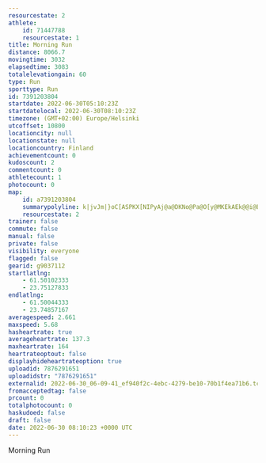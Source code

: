 ```yaml
---
resourcestate: 2
athlete:
    id: 71447788
    resourcestate: 1
title: Morning Run
distance: 8066.7
movingtime: 3032
elapsedtime: 3083
totalelevationgain: 60
type: Run
sporttype: Run
id: 7391203804
startdate: 2022-06-30T05:10:23Z
startdatelocal: 2022-06-30T08:10:23Z
timezone: (GMT+02:00) Europe/Helsinki
utcoffset: 10800
locationcity: null
locationstate: null
locationcountry: Finland
achievementcount: 0
kudoscount: 2
commentcount: 0
athletecount: 1
photocount: 0
map:
    id: a7391203804
    summarypolyline: k|jvJm|}oC[ASPKX[NIPyAj@a@DKNo@Pa@O[y@MKEkAEk@@i@Em@E_BDmAQmC?i@Ry@oAoAOe@OQMm@Sk@MKq@JGCGUOSUSKAKFO^KLI|@i@dCS\y@x@CLeAjAJJ?NE`@CvA@^LNGZCd@HrANp@t@vBXFHOBg@C]_AuDe@yB?U[sAQiBMs@Ck@[iBSk@m@{EgByDa@YGO_@CoA}@Sm@My@s@i@Gi@UgA?g@Hs@I{@?{@FyCEuC@cAHqBRwBLe@RyALkA?e@GUu@m@[KU_@Ok@[uCA_@@[R_@z@_A\OL]D]AwGOkFBoCImCFmALuAA_@QgAGmADuDCk@Ia@eAg@[w@QeAi@qAKo@USqAU_AH[R_@b@MQk@J_As@KCIHMjAH|DGzBDdEEnB?|F_@lCM~AeA\m@GMMa@IIQa@_BEe@Qw@W}BMg@Co@D{AEmAi@yAU}@i@kAIw@KUy@eAO[gAqAm@g@EKUeBMa@OMIUEw@[yBAq@MYGg@?SLYLq@To@b@}@FWKeAQ[a@qAe@y@Qi@?S`@gAEg@?_@TuCBkACs@@c@Js@ZaAEaAL{@N[DqAXuAXy@B_AZc@l@e@`@}An@{Aj@e@n@y@|A_B^Ep@a@`@m@rAsC^a@t@qAp@{Ab@e@R_@^[DOZq@b@g@VOd@q@pAeAJ@l@`@v@lBb@l@v@Lv@hCb@vC\bBH|A@pEZ`CAhBV~@BXCd@On@CrAWbBOrBCjAObA?`BKhA?d@FpB@fBJ`AM~AMx@Hz@?Rc@vCAv@D|@Q|ACz@WpBTPJTATEZGxA@\IxA[|AEf@G|BO~CBdCRnACrB?tCI`DFxGFhB@bEIt@?|@LxEHbA@`BEx@QlBWnAQrC?|AMdDC|C?p@NpB?x@Fb@^bAJ~@Lp@n@`A|A|@`@t@l@lCVjBV\TCd@e@FWZq@Lc@R[\j@f@A~AaFt@_A\Uv@Hz@a@j@o@JFx@~Af@p@N`@xAF?n@H|@A\On@DZd@nAVpAp@CRHd@h@LhABpAJf@DbBErA@~BRvA@r@Pf@Cz@AbB@TJR@ZJdAF|BCXDb@Ej@@v@LV^P|ACRWPA
    resourcestate: 2
trainer: false
commute: false
manual: false
private: false
visibility: everyone
flagged: false
gearid: g9037112
startlatlng:
    - 61.50102333
    - 23.75127833
endlatlng:
    - 61.50044333
    - 23.74857167
averagespeed: 2.661
maxspeed: 5.68
hasheartrate: true
averageheartrate: 137.3
maxheartrate: 164
heartrateoptout: false
displayhideheartrateoption: true
uploadid: 7876291651
uploadidstr: "7876291651"
externalid: 2022-06-30_06-09-41_ef940f2c-4ebc-4279-be10-70b1f4ea71b6.tcx
fromacceptedtag: false
prcount: 0
totalphotocount: 0
haskudoed: false
draft: false
date: 2022-06-30 08:10:23 +0000 UTC
---
```

Morning Run
